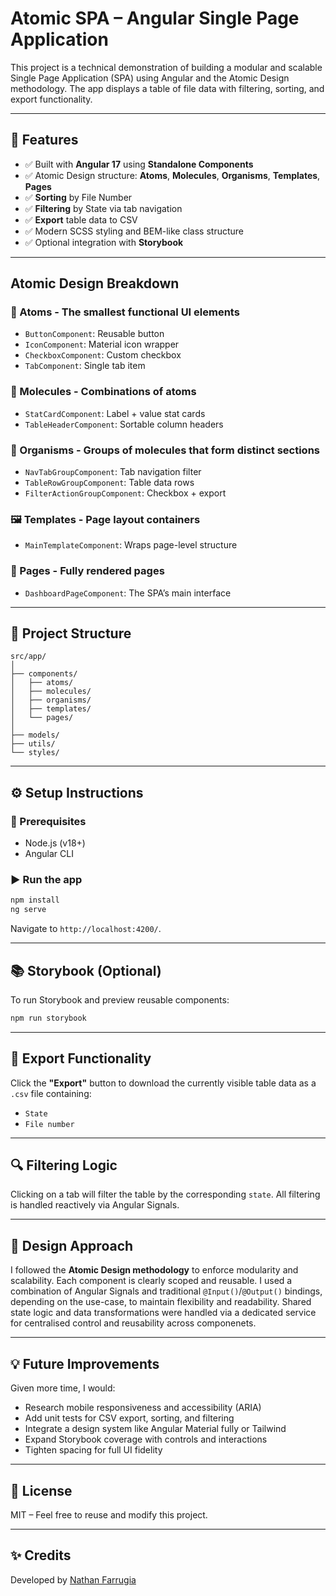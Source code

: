 # Atomic SPA – Angular Single Page Application

This project is a technical demonstration of building a modular and scalable Single Page Application (SPA) using Angular and the Atomic Design methodology. The app displays a table of file data with filtering, sorting, and export functionality.


---

## 📆 Features

* ✅ Built with **Angular 17** using **Standalone Components**
* ✅ Atomic Design structure: **Atoms**, **Molecules**, **Organisms**, **Templates**, **Pages**
* ✅ **Sorting** by File Number
* ✅ **Filtering** by State via tab navigation
* ✅ **Export** table data to CSV
* ✅ Modern SCSS styling and BEM-like class structure
* ✅ Optional integration with **Storybook**

---

## Atomic Design Breakdown

### 🔹 Atoms - The smallest functional UI elements

* `ButtonComponent`: Reusable button
* `IconComponent`: Material icon wrapper
* `CheckboxComponent`: Custom checkbox
* `TabComponent`: Single tab item

### 🔸 Molecules - Combinations of atoms

* `StatCardComponent`: Label + value stat cards
* `TableHeaderComponent`: Sortable column headers

### 🧩 Organisms - Groups of molecules that form distinct sections

* `NavTabGroupComponent`: Tab navigation filter
* `TableRowGroupComponent`: Table data rows
* `FilterActionGroupComponent`: Checkbox + export

### 🖼 Templates - Page layout containers

* `MainTemplateComponent`: Wraps page-level structure

### 📄 Pages - Fully rendered pages

* `DashboardPageComponent`: The SPA’s main interface

---

## 📁 Project Structure

```
src/app/
│
├── components/
│   ├── atoms/
│   ├── molecules/
│   ├── organisms/
│   ├── templates/
│   └── pages/
│
├── models/
├── utils/
└── styles/
```

---

## ⚙️ Setup Instructions

### 📌 Prerequisites

* Node.js (v18+)
* Angular CLI

### ▶️ Run the app

```bash
npm install
ng serve
```

Navigate to `http://localhost:4200/`.

---

## 📚 Storybook (Optional)

To run Storybook and preview reusable components:

```bash
npm run storybook
```

---

## 📄 Export Functionality

Click the **"Export"** button to download the currently visible table data as a `.csv` file containing:

* `State`
* `File number`

---

## 🔍 Filtering Logic

Clicking on a tab will filter the table by the corresponding `state`.
All filtering is handled reactively via Angular Signals.

---

## 🧠 Design Approach

I followed the **Atomic Design methodology** to enforce modularity and scalability. Each component is clearly scoped and reusable. I used a combination of Angular Signals and traditional `@Input()`/`@Output()` bindings, depending on the use-case, to maintain flexibility and readability. Shared state logic and data transformations were handled via a dedicated service for centralised control and reusability across componenets.

---

## 💡 Future Improvements

Given more time, I would:

* Research mobile responsiveness and accessibility (ARIA)
* Add unit tests for CSV export, sorting, and filtering
* Integrate a design system like Angular Material fully or Tailwind
* Expand Storybook coverage with controls and interactions
* Tighten spacing for full UI fidelity

---

## 📄 License

MIT – Feel free to reuse and modify this project.

---

## ✨ Credits

Developed by [Nathan Farrugia](https://github.com/NateFJF)
